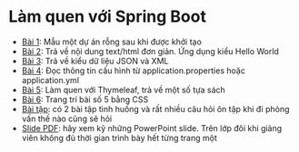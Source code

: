 # Làm quen với Spring Boot

- [Bài 1](01emptyproject/bookstore): Mẫu một dự án rỗng sau khi được khởi tạo
- [Bài 2](02returntexthtml/bookstore): Trả về nội dung text/html đơn giản. Ứng dụng kiểu Hello World
- [Bài 3](03returnjsonxml/bookstore): Trả về kiểu dữ liệu JSON và XML
- [Bài 4](04readproperty/bookstore): Đọc thông tin cấu hình từ application.properties hoặc application.yml
- [Bài 5](05bookcollection/bookstore): Làm quen với Thymeleaf, trả về một số tựa sách
- [Bài 6](06bookwithcss/bookstore): Trang trí bài số 5 bằng CSS
- [Bài tập](homework): có 2 bài tập tình huống và rất nhiều câu hỏi ôn tập khi đi phỏng vấn thế nào cũng sẽ hỏi
- [Slide PDF](slides): hãy xem kỹ những PowerPoint slide. Trên lớp đôi khi giảng viên không đủ thời gian trình bày hết từng trang một

